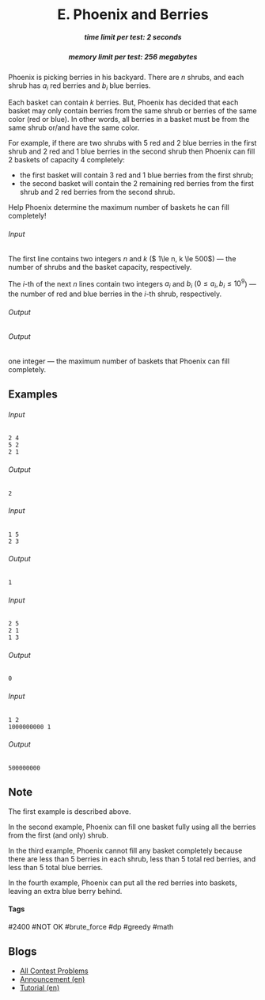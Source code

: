 <h1 style='text-align: center;'> E. Phoenix and Berries</h1>

<h5 style='text-align: center;'>time limit per test: 2 seconds</h5>
<h5 style='text-align: center;'>memory limit per test: 256 megabytes</h5>

Phoenix is picking berries in his backyard. There are $n$ shrubs, and each shrub has $a_i$ red berries and $b_i$ blue berries.

Each basket can contain $k$ berries. But, Phoenix has decided that each basket may only contain berries from the same shrub or berries of the same color (red or blue). In other words, all berries in a basket must be from the same shrub or/and have the same color.

For example, if there are two shrubs with $5$ red and $2$ blue berries in the first shrub and $2$ red and $1$ blue berries in the second shrub then Phoenix can fill $2$ baskets of capacity $4$ completely: 

* the first basket will contain $3$ red and $1$ blue berries from the first shrub;
* the second basket will contain the $2$ remaining red berries from the first shrub and $2$ red berries from the second shrub.

Help Phoenix determine the maximum number of baskets he can fill completely!

###### Input

The first line contains two integers $n$ and $k$ ($ 1\le n, k \le 500$) — the number of shrubs and the basket capacity, respectively.

The $i$-th of the next $n$ lines contain two integers $a_i$ and $b_i$ ($0 \le a_i, b_i \le 10^9$) — the number of red and blue berries in the $i$-th shrub, respectively.

###### Output

###### Output

 one integer — the maximum number of baskets that Phoenix can fill completely.

## Examples

###### Input


```text
2 4
5 2
2 1
```
###### Output


```text
2
```
###### Input


```text
1 5
2 3
```
###### Output


```text
1
```
###### Input


```text
2 5
2 1
1 3
```
###### Output


```text
0
```
###### Input


```text
1 2
1000000000 1
```
###### Output


```text
500000000
```
## Note

The first example is described above.

In the second example, Phoenix can fill one basket fully using all the berries from the first (and only) shrub.

In the third example, Phoenix cannot fill any basket completely because there are less than $5$ berries in each shrub, less than $5$ total red berries, and less than $5$ total blue berries.

In the fourth example, Phoenix can put all the red berries into baskets, leaving an extra blue berry behind.



#### Tags 

#2400 #NOT OK #brute_force #dp #greedy #math 

## Blogs
- [All Contest Problems](../Codeforces_Round_638_(Div._2).md)
- [Announcement (en)](../blogs/Announcement_(en).md)
- [Tutorial (en)](../blogs/Tutorial_(en).md)
